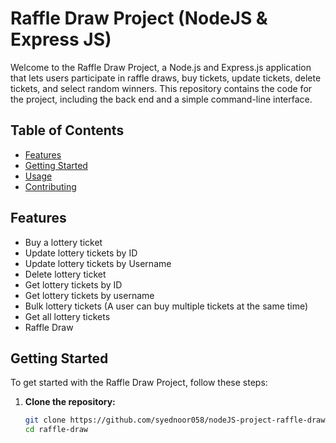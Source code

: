 # Raffle Draw Project (NodeJS & Express JS)

Welcome to the Raffle Draw Project, a Node.js and Express.js application that lets users participate in raffle draws, buy tickets, update tickets, delete tickets, and select random winners. This repository contains the code for the project, including the back end and a simple command-line interface.

## Table of Contents

- [Features](#features)
- [Getting Started](#getting-started)
- [Usage](#usage)
- [Contributing](#contributing)

## Features

- Buy a lottery ticket
- Update lottery tickets by ID
- Update lottery tickets by Username
- Delete lottery ticket
- Get lottery tickets by ID
- Get lottery tickets by username
- Bulk lottery tickets (A user can buy multiple tickets at the same time)
- Get all lottery tickets
- Raffle Draw
  
## Getting Started

To get started with the Raffle Draw Project, follow these steps:

1. **Clone the repository:**

   ```sh
   git clone https://github.com/syednoor058/nodeJS-project-raffle-draw.git
   cd raffle-draw

